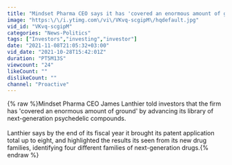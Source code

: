 ```yaml
---
title: "Mindset Pharma CEO says it has 'covered an enormous amount of ground' in its fiscal 2021"
image: "https:\/\/i.ytimg.com\/vi\/VKvq-scgipM\/hqdefault.jpg"
vid_id: "VKvq-scgipM"
categories: "News-Politics"
tags: ["Investors","investing","investor"]
date: "2021-11-08T21:05:32+03:00"
vid_date: "2021-10-28T15:42:01Z"
duration: "PT5M13S"
viewcount: "24"
likeCount: ""
dislikeCount: ""
channel: "Proactive"
---
```

{% raw %}Mindset Pharma CEO James Lanthier told investors that the firm has 'covered an enormous amount of ground' by advancing its library of next-generation psychedelic compounds.<br /><br />Lanthier says by the end of its fiscal year it brought its patent application total up to eight, and highlighted the results its seen from its new drug families, identifying four different families of next-generation drugs.{% endraw %}
